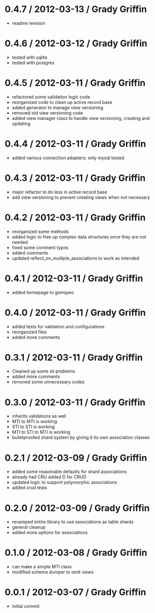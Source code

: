 # 0.4.7 / 2012-03-13 / Grady Griffin

* readme revision

# 0.4.6 / 2012-03-12 / Grady Griffin

* tested with sqlite
* tested with postgres

# 0.4.5 / 2012-03-11 / Grady Griffin

* refactored some validation logic code
* reorganized code to clean up active record base
* added generator to manage view versioning
* removed old view versioning code
* added view manager class to handle view versioning, creating  and updating

# 0.4.4 / 2012-03-11 / Grady Griffin

* added various connection adapters; only mysql tested

# 0.4.3 / 2012-03-11 / Grady Griffin

* major refactor to do less in active record base
* add view versioning to prevent creating views when not necessary

# 0.4.2 / 2012-03-11 / Grady Griffin

* reorganized some methods
* added logic to free up complex data structures once they are not needed
* fixed some comment typos
* added comments
* updated reflect\_on\_multiple\_associations to work as intended

# 0.4.1 / 2012-03-11 / Grady Griffin

* added homepage to gemspec

# 0.4.0 / 2012-03-11 / Grady Griffin

* added tests for validation and configurations
* reorganized files
* added more comments


# 0.3.1 / 2012-03-11 / Grady Griffin

* Cleaned up some sti problems
* added more comments
* removed some unnecessary codez

# 0.3.0 / 2012-03-11 / Grady Griffin

* inherits validations as well
* MTI to MTI is working
* STI to STI is working
* MTI to STI to MTI is working
* bulletproofed shard system by giving it its own association classes

# 0.2.1 / 2012-03-09 / Grady Griffin

* added some reasonable defaults for shard associations
* already had CRU added D for CRUD
* updated logic to support polymorphic associations
* added crud tests

# 0.2.0 / 2012-03-09 / Grady Griffin

* revamped entire library to use associations as table shards
* general cleanup
* added more options for associations


# 0.1.0 / 2012-03-08 / Grady Griffin

* can make a simple MTI class
* modified schema dumper to omit views

# 0.0.1 / 2012-03-07 / Grady Griffin

* initial commit